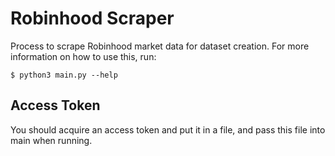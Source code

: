 # Robinhood Scraper

Process to scrape Robinhood market data for dataset creation. For more information on how to use this, run:
```
$ python3 main.py --help
```

## Access Token
You should acquire an access token and put it in a file, and pass this file into main when running.
